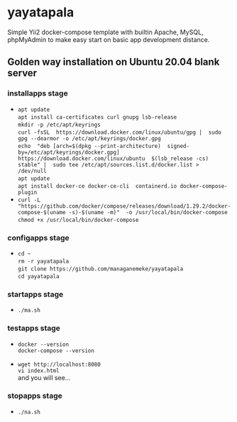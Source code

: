 # yayatapala

Simple Yii2 docker-compose template
with builtin Apache, MySQL, phpMyAdmin
to make easy start on basic app development distance.

## Golden way installation on Ubuntu 20.04 blank server

### installapps stage

- `apt update`  
    `apt install ca-certificates curl gnupg lsb-release`  
    `mkdir -p /etc/apt/keyrings`  
    `curl -fsSL 
    https://download.docker.com/linux/ubuntu/gpg | 
    sudo gpg --dearmor -o /etc/apt/keyrings/docker.gpg`  
    `echo 
    "deb [arch=$(dpkg --print-architecture) 
    signed-by=/etc/apt/keyrings/docker.gpg] 
    https://download.docker.com/linux/ubuntu 
    $(lsb_release -cs) stable" | 
    sudo tee /etc/apt/sources.list.d/docker.list > 
    /dev/null`  
    `apt update`  
    `apt install docker-ce docker-ce-cli 
    containerd.io docker-compose-plugin`  
- `curl -L 
  "https://github.com/docker/compose/releases/download/1.29.2/docker-compose-$(uname -s)-$(uname -m)" 
  -o /usr/local/bin/docker-compose`  
    `chmod +x /usr/local/bin/docker-compose`  

### configapps stage

- `cd ~`  
    `rm -r yayatapala`  
    `git clone https://github.com/managanemeke/yayatapala`  
    `cd yayatapala`

### startapps stage

- `./ma.sh`

### testapps stage

- `docker --version`  
    `docker-compose --version`

- `wget http://localhost:8080`  
    `vi index.html`  
    and you will see...

### stopapps stage

- `./na.sh`

